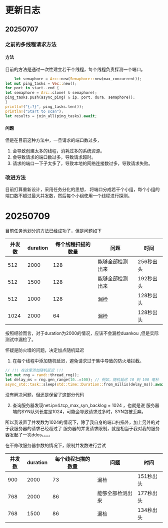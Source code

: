 # 更新日志

## 20250707

### 之前的多线程请求方法

#### 方法

目前的方法是通过一次性建立若干个线程，每个线程负责探测一个端口。

```rust
    let semaphore = Arc::new(Semaphore::new(max_concurrent));
let mut ping_tasks = Vec::new();
for port in start..end {
let semaphore = Arc::clone( & semaphore);
ping_tasks.push(async_ping( & ip, port, dura, semaphore));
}
println!("{:?}", ping_tasks.len());
println!("Start to scan");
let results = join_all(ping_tasks).await;
```

#### 问题

但是在目前这种方法中，一旦请求的端口数过多，

1. 会导致创建太多的线程，消耗过多的系统资源。
2. 会导致请求的端口数过多，导致请求超时。
3. 请求的端口一下子太多了，导致本地的网络连接数过多，导致请求失败。

### 改进方法

目前打算重新设计，采用任务分化的思想，
将端口分成若干个小组，每个小组的端口数不超过最大并发数，然后每个小组使用一个线程进行探测。

# 20250709

目前任务池划分的方法已经成功了，但是问题如下

| 并发数  | duration | 每个线程扫描的数量 | 问题       | 时间     |
|------|----------|-----------|----------|--------|
| 512  | 2000     | 128       | 能够全部检测出来 | 256秒出头 |
| 512  | 1500     | 128       | 能够全部检测出来 | 192秒出头 |
| 512  | 1000     | 128       | 漏检       | 128秒出头 |
| 1024 | 2000     | 64        | 漏检       | 128秒出头 |

按照经验而言，对于duration为2000的情况，应该不会漏检duankou ,但是实际测试中漏检了。

怀疑是防火墙的问题，决定加点随机延迟

1. 在每个线程中添加随机延迟，避免请求过于集中导致的防火墙拦截。

```rust
// !!! 在这里添加随机延迟 !!!
let mut rng = rand::thread_rng();
let delay_ms = rng.gen_range(10..=100); // 例如，随机延迟 10 到 100 毫秒
async_std::task::sleep(std::time::Duration::from_millis(delay_ms)).await;
```

没有解决问题，但还是保留了这部分代码

2. 查询服务器发现net.ipv4.tcp_max_syn_backlog = 1024 ，也就是说
   服务器端的SYN队列长度是1024，可能会导致请求过多时，SYN包被丢弃。

所以我设置了并发数为1024的情况下，除了我自身的端口扫描外，加上另外的对于我服务器的请求已经超过了
服务器的并发请求限制，就是相当于我对我的服务器发起了一次ddos。。。。

在不修改服务器参数的情况下，限制并发数进行尝试

| 并发数 | duration | 每个线程扫描的数量 | 问题       | 时间     |
|-----|----------|-----------|----------|--------|
| 900 | 2000     | 73        | 漏检       | 151秒出头 |
| 768 | 2000     | 86        | 能够全部检测出来 | 177秒出头 |
| 768 | 1500     | 86        | 漏检       | 134秒出头 |





















